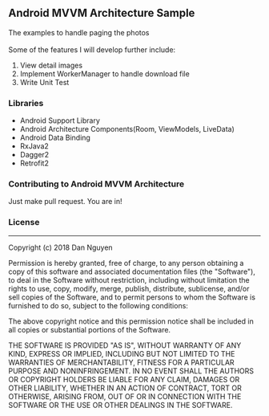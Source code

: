 ## Android MVVM Architecture Sample

The examples to handle paging the photos<br/><br/>
Some of the features I will develop further include:
1. View detail images
2. Implement WorkerManager to handle download file
3. Write Unit Test

### Libraries
- Android Support Library
- Android Architecture Components(Room, ViewModels, LiveData)
- Android Data Binding
- RxJava2
- Dagger2
- Retrofit2

### Contributing to Android MVVM Architecture
Just make pull request. You are in!

### License
-------
   
Copyright (c) 2018 Dan Nguyen
   
Permission is hereby granted, free of charge, to any person obtaining a copy
of this software and associated documentation files (the "Software"), to deal
in the Software without restriction, including without limitation the rights
to use, copy, modify, merge, publish, distribute, sublicense, and/or sell
copies of the Software, and to permit persons to whom the Software is
furnished to do so, subject to the following conditions:
   
The above copyright notice and this permission notice shall be included in all
copies or substantial portions of the Software.
   
THE SOFTWARE IS PROVIDED "AS IS", WITHOUT WARRANTY OF ANY KIND, EXPRESS OR
IMPLIED, INCLUDING BUT NOT LIMITED TO THE WARRANTIES OF MERCHANTABILITY,
FITNESS FOR A PARTICULAR PURPOSE AND NONINFRINGEMENT. IN NO EVENT SHALL THE
AUTHORS OR COPYRIGHT HOLDERS BE LIABLE FOR ANY CLAIM, DAMAGES OR OTHER
LIABILITY, WHETHER IN AN ACTION OF CONTRACT, TORT OR OTHERWISE, ARISING FROM,
OUT OF OR IN CONNECTION WITH THE SOFTWARE OR THE USE OR OTHER DEALINGS IN THE
SOFTWARE.